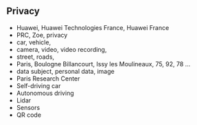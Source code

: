 ## Privacy

- Huawei, Huawei Technologies France, Huawei France
- PRC, Zoe, privacy
- car, vehicle, 
- camera, video, video recording, 
- street, roads,  
- Paris, Boulogne Billancourt, Issy les Moulineaux, 75, 92, 78 …
- data subject, personal data, image
- Paris Research Center
- Self-driving car
- Autonomous driving
- Lidar
- Sensors
- QR code

<meta name="google-site-verification" content="XiHysXc_I1uRZenTRAXQB9OQVSOgPtoCDbUShzEG7bk" />
